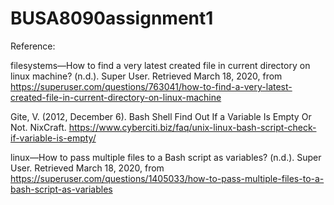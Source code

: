 # BUSA8090assignment1

Reference:

filesystems—How to find a very latest created file in current directory on linux machine? (n.d.). Super User.
Retrieved March 18, 2020, 
from https://superuser.com/questions/763041/how-to-find-a-very-latest-created-file-in-current-directory-on-linux-machine

Gite, V. (2012, December 6). Bash Shell Find Out If a Variable Is Empty Or Not. NixCraft. 
https://www.cyberciti.biz/faq/unix-linux-bash-script-check-if-variable-is-empty/

linux—How to pass multiple files to a Bash script as variables? (n.d.). Super User. Retrieved March 18, 2020, from
https://superuser.com/questions/1405033/how-to-pass-multiple-files-to-a-bash-script-as-variables

